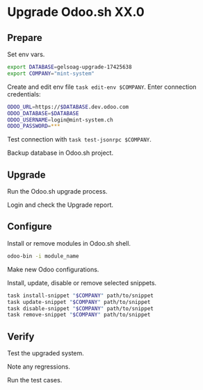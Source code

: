 # Upgrade Odoo.sh XX.0

## Prepare

Set env vars.

```bash
export DATABASE=gelsoag-upgrade-17425638
export COMPANY="mint-system"
```

Create and edit env file `task edit-env $COMPANY`. Enter connection credentials:

```bash
ODOO_URL=https://$DATABASE.dev.odoo.com
ODOO_DATABASE=$DATABASE
ODOO_USERNAME=login@mint-system.ch
ODOO_PASSWORD=***
```

Test connection with `task test-jsonrpc $COMPANY`.

Backup database in Odoo.sh project.

## Upgrade

Run the Odoo.sh upgrade process.

Login and check the Upgrade report.

## Configure

Install or remove modules in Odoo.sh shell.

```bash
odoo-bin -i module_name
```

Make new Odoo configurations.


Install, update, disable or remove selected snippets.

```bash
task install-snippet "$COMPANY" path/to/snippet
task update-snippet "$COMPANY" path/to/snippet
task disable-snippet "$COMPANY" path/to/snippet
task remove-snippet "$COMPANY" path/to/snippet
```
## Verify

Test the upgraded system.

Note any regressions.

Run the test cases.